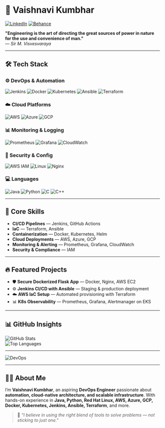 # 🚀 Vaishnavi Kumbhar  

[![LinkedIn](https://img.shields.io/badge/LinkedIn-0077B5?style=for-the-badge&logo=linkedin&logoColor=white)](https://www.linkedin.com/in/kumbharvaishnavi/) [![Behance](https://img.shields.io/badge/Behance-1769FF?style=for-the-badge&logo=behance&logoColor=white)](https://www.behance.net/vaishnavikumbhar)


**"Engineering is the art of directing the great sources of power in nature for the use and convenience of man."**  
— *Sir M. Visvesvaraya*  

---

## 🛠 Tech Stack  

### ⚙️ DevOps & Automation  
![Jenkins](https://img.shields.io/badge/-Jenkins-D24939?style=for-the-badge&logo=jenkins&logoColor=white)
![Docker](https://img.shields.io/badge/-Docker-2496ED?style=for-the-badge&logo=docker&logoColor=white)
![Kubernetes](https://img.shields.io/badge/-Kubernetes-326CE5?style=for-the-badge&logo=kubernetes&logoColor=white)
![Ansible](https://img.shields.io/badge/-Ansible-EE0000?style=for-the-badge&logo=ansible&logoColor=white)
![Terraform](https://img.shields.io/badge/-Terraform-7B42BC?style=for-the-badge&logo=terraform&logoColor=white)  

### ☁️ Cloud Platforms  
![AWS](https://img.shields.io/badge/-AWS-232F3E?style=for-the-badge&logo=amazon-aws) ![Azure](https://img.shields.io/badge/-Azure-0078D4?style=for-the-badge&logo=microsoft-azure) ![GCP](https://img.shields.io/badge/-GCP-4285F4?style=for-the-badge&logo=google-cloud&logoColor=white)


### 📊 Monitoring & Logging  
![Prometheus](https://img.shields.io/badge/-Prometheus-E6522C?style=for-the-badge&logo=prometheus&logoColor=white)
![Grafana](https://img.shields.io/badge/-Grafana-F46800?style=for-the-badge&logo=grafana&logoColor=white)
![CloudWatch](https://img.shields.io/badge/-CloudWatch-FF9900?style=for-the-badge&logo=amazonaws&logoColor=white)  

### 🔐 Security & Config  
![AWS IAM](https://img.shields.io/badge/-AWS%20IAM-0052CC?style=for-the-badge&logo=amazonaws&logoColor=white)
![Linux](https://img.shields.io/badge/-Linux-FCC624?style=for-the-badge&logo=linux&logoColor=black)
![Nginx](https://img.shields.io/badge/-Nginx-009639?style=for-the-badge&logo=nginx&logoColor=white)  

### 💻 Languages  
![Java](https://img.shields.io/badge/-Java-007396?style=for-the-badge&logo=java&logoColor=white)
![Python](https://img.shields.io/badge/-Python-3776AB?style=for-the-badge&logo=python&logoColor=white)
![C](https://img.shields.io/badge/-C-A8B9CC?style=for-the-badge&logo=c&logoColor=black)
![C++](https://img.shields.io/badge/-C++-00599C?style=for-the-badge&logo=c%2B%2B&logoColor=white)

---

## 🚀 Core Skills  

- **CI/CD Pipelines** — Jenkins, GitHub Actions  
- **IaC** — Terraform, Ansible  
- **Containerization** — Docker, Kubernetes, Helm  
- **Cloud Deployments** — AWS, Azure, GCP  
- **Monitoring & Alerting** — Prometheus, Grafana, CloudWatch  
- **Security & Compliance** — IAM

---

## 🔥 Featured Projects  

- 🛡 **Secure Dockerized Flask App** — Docker, Nginx, AWS EC2  
- ⚙️ **Jenkins CI/CD with Ansible** — Staging & production deployment  
- ☁️ **AWS IaC Setup** — Automated provisioning with Terraform  
- 📊 **K8s Observability** — Prometheus, Grafana, Alertmanager on EKS  

---

## 📊 GitHub Insights  

![GitHub Stats](https://github-readme-stats.vercel.app/api?username=kumbharvaishnavi&show_icons=true&theme=tokyonight)  
![Top Languages](https://github-readme-stats.vercel.app/api/top-langs/?username=kumbharvaishnavi&layout=compact&theme=tokyonight)  

---

![DevOps](https://media.giphy.com/media/qgQUggAC3Pfv687qPC/giphy.gif)  

---

## 👩‍💻 About Me  

I’m **Vaishnavi Kumbhar**, an aspiring **DevOps Engineer** passionate about **automation, cloud-native architecture, and scalable infrastructure**. With hands-on experience in **Java, Python, Red Hat Linux, AWS, Azure, GCP, Docker, Kubernetes, Jenkins, Ansible, Terraform**, and more.  

> 🧠 *"I believe in using the right blend of tools to solve problems — not sticking to just one."*  
